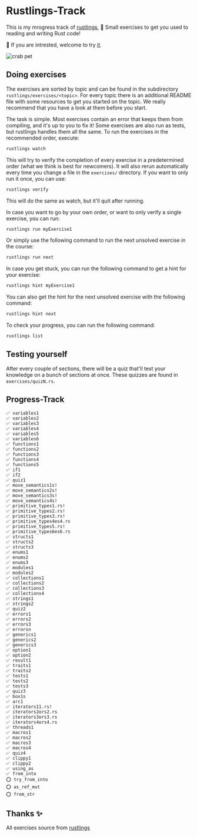 # Rustlings-Track

This is my mrogress track of [rustlings](https://github.com/rust-lang/rustlings), 🦀 Small exercises to get you used to reading and writing Rust code!

📎 If you are intrested, welcome to try [it](https://github.com/rust-lang/rustlings).

![crab pet](https://i.imgur.com/LbZJgmm.gif)

## Doing exercises

The exercises are sorted by topic and can be found in the subdirectory `rustlings/exercises/<topic>`. For every topic there is an additional README file with some resources to get you started on the topic. We really recommend that you have a look at them before you start.

The task is simple. Most exercises contain an error that keeps them from compiling, and it's up to you to fix it! Some exercises are also run as tests, but rustlings handles them all the same. To run the exercises in the recommended order, execute:

```bash
rustlings watch
```

This will try to verify the completion of every exercise in a predetermined order (what we think is best for newcomers). It will also rerun automatically every time you change a file in the `exercises/` directory. If you want to only run it once, you can use:

```bash
rustlings verify
```

This will do the same as watch, but it'll quit after running.

In case you want to go by your own order, or want to only verify a single exercise, you can run:

```bash
rustlings run myExercise1
```

Or simply use the following command to run the next unsolved exercise in the course:

```bash
rustlings run next
```

In case you get stuck, you can run the following command to get a hint for your
exercise:

```bash
rustlings hint myExercise1
```

You can also get the hint for the next unsolved exercise with the following command:

```bash
rustlings hint next
```

To check your progress, you can run the following command:

```bash
rustlings list
```

## Testing yourself

After every couple of sections, there will be a quiz that'll test your knowledge on a bunch of sections at once. These quizzes are found in `exercises/quizN.rs`.

## Progress-Track

```
✅ variables1
✅ variables2
✅ variables3
✅ variables4
✅ variables5
✅ variables6
✅ functions1
✅ functions2
✅ functions3
✅ functions4
✅ functions5
✅ if1
✅ if2
✅ quiz1
✅ move_semantics1s!
✅ move_semantics2s!
✅ move_semantics3s!
✅ move_semantics4s!
✅ primitive_types1.rs!
✅ primitive_types2.rs!
✅ primitive_types3.rs!
✅ primitive_types4es4.rs
✅ primitive_types5.rs!
✅ primitive_types6es6.rs
✅ structs1
✅ structs2
✅ structs3
✅ enums1
✅ enums2
✅ enums3
✅ modules1
✅ modules2
✅ collections1
✅ collections2
✅ collections3
✅ collections4
✅ strings1
✅ strings2
✅ quiz2
✅ errors1
✅ errors2
✅ errors3
✅ errorsn
✅ generics1
✅ generics2
✅ generics3
✅ option1
✅ option2
✅ result1
✅ traits1
✅ traits2
✅ tests1
✅ tests2
✅ tests3
✅ quiz3
✅ box1s
✅ arc1
✅ iterators11.rs!
✅ iterators2ors2.rs
✅ iterators3ors3.rs
✅ iterators4ors4.rs
✅ threads1
✅ macros1
✅ macros2
✅ macros3
✅ macros4
✅ quiz4
✅ clippy1
✅ clippy2
✅ using_as
✅ from_into
⭕️ try_from_into
⭕️ as_ref_mut
⭕️ from_str
```

## Thanks ✨

All exercises source from [rustlings](https://github.com/rust-lang/rustlings)